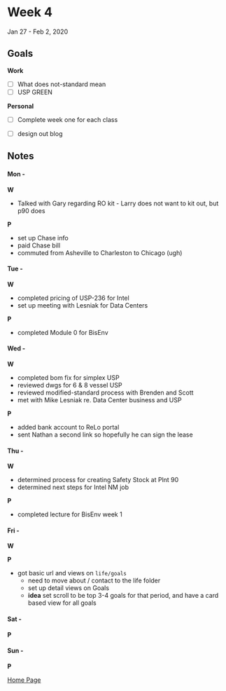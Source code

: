 # Week 4
Jan 27 - Feb 2, 2020

## Goals

**Work**

- [ ] What does not-standard mean
- [ ] USP GREEN

**Personal**

- [ ] Complete week one for each class
- [ ] design out blog


## Notes

#### Mon -  ####

**W**

- Talked with Gary regarding RO kit - Larry does not want to kit out, but p90 does

**P**

- set up Chase info
- paid Chase bill
- commuted from Asheville to Charleston to Chicago (ugh)

#### Tue -  ####

**W**

- completed pricing of USP-236 for Intel
- set up meeting with Lesniak for Data Centers

**P**

- completed Module 0 for BisEnv


#### Wed -  ####

**W**

- completed bom fix for simplex USP
- reviewed dwgs for 6 & 8 vessel USP
- reviewed modified-standard process with Brenden and Scott
- met with Mike Lesniak re. Data Center business and USP

**P**

- added bank account to ReLo portal
- sent Nathan a second link so hopefully he can sign the lease

#### Thu -  ####

**W**

- determined process for creating Safety Stock at Plnt 90
- determined next steps for Intel NM job

**P**

- completed lecture for BisEnv week 1

#### Fri -  ####

**W**

**P**

- got basic url and views on `life/goals`
  - need to move about / contact to the life folder
  - set up detail views on Goals
  - **idea** set scroll to be top 3-4 goals for that period, and have a card
      based view for all goals

#### Sat -  ####

**P**

#### Sun -  ####

**P**


[Home Page](https://ch3ck3rs.github.io/Goals)
